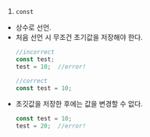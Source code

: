 1. `const`
- 상수로 선언.
- 처음 선언 시 무조건 초기값을 저장해야 한다.
    ```javascript
    //incorrect
    const test;
    test = 10;  //error!

    //correct
    const test = 10;
    ```
- 초깃값을 저장한 후에는 값을 변경할 수 없다.
    ```javascript
    const test = 10;
    test = 20;  //error!
    ```